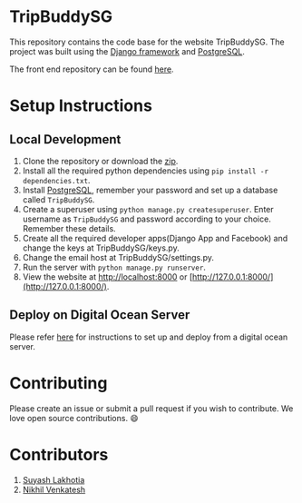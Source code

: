 # TripBuddySG

This repository contains the code base for the website TripBuddySG. The project was built using the [Django framework](https://www.djangoproject.com/) and [PostgreSQL](https://www.postgresql.org/).

The front end repository can be found [here](https://github.com/TripBuddySG/TripBuddySG-FrontEnd).

# Setup Instructions

## Local Development
1. Clone the repository or download the [zip](https://github.com/TripBuddySG/TripBuddySG/archive/master.zip). 
2. Install all the required python dependencies using ```pip install -r dependencies.txt```.
3. Install [PostgreSQL](https://www.postgresql.org/), remember your password and set up a database called ```TripBuddySG```.
4. Create a superuser using ```python manage.py createsuperuser```. Enter username as ```TripBuddySG``` and password according to your choice. Remember these details.
5. Create all the required developer apps(Django App and Facebook) and change the keys at TripBuddySG/keys.py.
6. Change the email host at TripBuddySG/settings.py.
7. Run the server with ```python manage.py runserver```.
8. View the website at [http://localhost:8000](http://localhost:8000) or [http://127.0.0.1:8000/](http://127.0.0.1:8000/).

## Deploy on Digital Ocean Server
Please refer [here](https://github.com/TripBuddySG/TripBuddySG/blob/master/server-setup.md) for instructions to set up and deploy from a digital ocean server.

# Contributing
Please create an issue or submit a pull request if you wish to contribute. We love open source contributions. :smile: 

# Contributors
1. [Suyash Lakhotia](https://github.com/SuyashLakhotia)
2. [Nikhil Venkatesh](https://github.com/nikv96)
